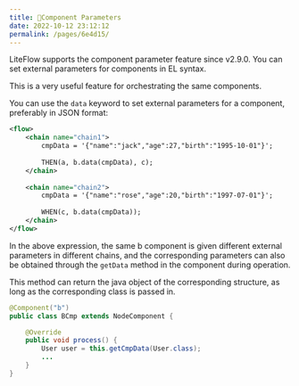 ```yaml
---
title: 🍉Component Parameters
date: 2022-10-12 23:12:12
permalink: /pages/6e4d15/
---
```


LiteFlow supports the component parameter feature since v2.9.0. You can set external parameters for components in EL syntax.

This is a very useful feature for orchestrating the same components.

You can use the `data` keyword to set external parameters for a component, preferably in JSON format:

```xml
<flow>
    <chain name="chain1">
        cmpData = '{"name":"jack","age":27,"birth":"1995-10-01"}';
    
        THEN(a, b.data(cmpData), c);
    </chain>
    
    <chain name="chain2">
        cmpData = '{"name":"rose","age":20,"birth":"1997-07-01"}';
    
        WHEN(c, b.data(cmpData));
    </chain>
</flow>
```

In the above expression, the same b component is given different external parameters in different chains, and the corresponding parameters can also be obtained through the `getData` method in the component during operation.

This method can return the java object of the corresponding structure, as long as the corresponding class is passed in.

```java
@Component("b")
public class BCmp extends NodeComponent {

	@Override
	public void process() {
		User user = this.getCmpData(User.class);
		...
	}
}
```